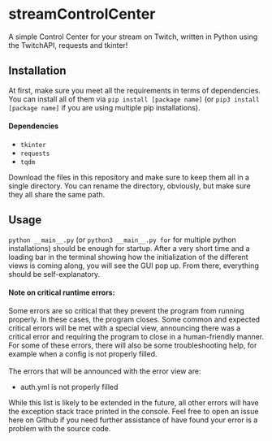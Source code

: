 # streamControlCenter
A simple Control Center for your stream on Twitch, written in Python using the TwitchAPI, requests and tkinter!

## Installation
At first, make sure you meet all the requirements in terms of dependencies. You can install all of them via `pip install [package name]` (or `pip3 install [package name]` if you are using multiple pip installations).
#### Dependencies
- `tkinter`
- `requests`
- `tqdm`

Download the files in this repository and make sure to keep them all in a single directory. You can rename the directory, obviously, but make sure they all share the same path.

## Usage
`python __main__.py` (or `python3 __main__.py for` for multiple python installations) should be enough for startup. After a very short time and a loading bar in the terminal showing how the initialization of the different views is coming along, you will see the GUI pop up. From there, everything should be self-explanatory.

#### Note on critical runtime errors:
Some errors are so critical that they prevent the program from running properly. In these cases, the program closes. Some common and expected critical errors will be met with a special view, announcing there was a critical error and requiring the program to close in a human-friendly manner. For some of these errors, there will also be some troubleshooting help, for example when a config is not properly filled.  
<br>
The errors that will be announced with the error view are:
* auth.yml is not properly filled

While this list is likely to be extended in the future, all other errors will have the exception stack trace printed in the console. Feel free to open an issue here on Github if you need further assistance of have found your error is a problem with the source code.
